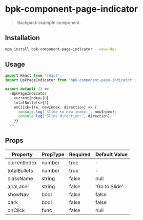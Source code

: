 # bpk-component-page-indicator

> Backpack example component.

## Installation

```sh
npm install bpk-component-page-indicator --save-dev
```

## Usage

```js
import React from 'react';
import BpkPageIndicator from 'bpk-component-page-indicator';

export default () =>
  <BpkPageIndicator
    currentIndex={0}
    totalBullets={7}
    onClick={(e, newIndex, direction) => {
      console.log('Slide to new index:', newIndex);
      console.log('Slide direction:', direction);
    }}
  />;
```

## Props

| Property     | PropType | Required | Default Value |
|--------------|----------|----------|---------------|
| currentIndex | number   | true     | -             |
| totalBullets | number   | true     | -             |
| className    | string   | false    | null          |
| ariaLabel    | string   | false    | 'Go to Slide' |
| showNav      | bool     | false    | false         |
| dark         | bool     | false    | false         |
| onClick      | func     | false    | null          |

